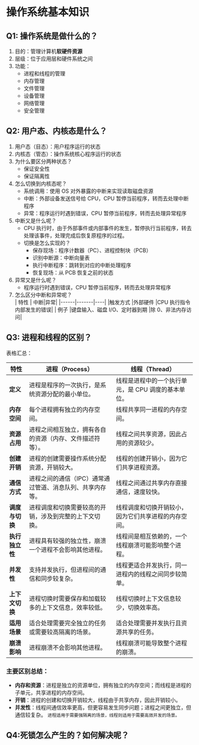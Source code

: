 # 操作系统基本知识

## Q1: 操作系统是做什么的？

1. 目的：管理计算机**软硬件资源**
2. 层级：位于应用层和硬件系统之间
3. 功能：
   - 进程和线程的管理
   - 内存管理
   - 文件管理
   - 设备管理
   - 网络管理
   - 安全管理

## Q2: 用户态、内核态是什么？

1. 用户态（目态）：用户程序运行的状态
2. 内核态（管态）：操作系统核心程序运行的状态
3. 为什么要区分两种状态？
   - 保证安全性
   - 保证隔离性
4. 怎么切换到内核态呢？
   - 系统调用：使用 OS 对外暴露的中断来实现读取磁盘资源
   - 中断：外部设备发送信号给 CPU，CPU 暂停当前程序，转而去处理中断程序
   - 异常：程序运行时遇到错误，CPU 暂停当前程序，转而去处理异常程序
5. 中断又是什么呢？
   - CPU 执行时，由于外部事件或内部事件的发生，暂停执行当前程序，转去处理该事件，处理完成后恢复原程序的过程。
   - 切换是怎么实现的？
     - 保存现场：程序计数器（PC）、进程控制块（PCB）
     - 识别中断源：中断向量表
     - 执行中断程序：跳转到对应的中断处理程序
     - 恢复现场：从 PCB 恢复之前的状态
6. 异常又是什么呢？
   - 程序运行时遇到错误，CPU 暂停当前程序，转而去处理异常程序
7. 怎么区分中断和异常呢？<br/>
   | 特性 | 中断|异常|
   |------|-------|----|
   |触发方式 |外部硬件 |CPU 执行指令内部发生的错误|
   | 例子 |键盘输入、磁盘 I/O、定时器到期 |除 0、非法内存访问|

## Q3: 进程和线程的区别？

表格汇总：

| **特性**       | **进程（Process）**                                       | **线程（Thread）**                                   |
| -------------- | --------------------------------------------------------- | ---------------------------------------------------- |
| **定义**       | 进程是程序的一次执行，是系统资源分配的最小单位。          | 线程是进程中的一个执行单元，是 CPU 调度的基本单位。  |
| **内存空间**   | 每个进程拥有独立的内存空间。                              | 线程共享同一进程的内存空间。                         |
| **资源占用**   | 进程之间相互独立，拥有各自的资源（内存、文件描述符等）。  | 线程之间共享资源，因此占用的资源较少。               |
| **创建开销**   | 进程的创建需要操作系统分配资源，开销较大。                | 线程的创建开销小，因为它们共享进程资源。             |
| **通信方式**   | 进程之间的通信（IPC）通常通过管道、消息队列、共享内存等。 | 线程之间通过共享内存直接通信，速度较快。             |
| **调度与切换** | 进程调度和切换需要较高的开销，涉及到完整的上下文切换。    | 线程调度和切换开销较小，因为它们共享进程的内存空间。 |
| **执行独立性** | 进程具有较强的独立性，崩溃一个进程不会影响其他进程。      | 线程间是相互依赖的，一个线程崩溃可能影响整个进程。   |
| **并发性**     | 支持并发执行，但进程间的通信和同步较复杂。                | 线程更适合并发执行，同一进程内的线程之间同步较简单。 |
| **上下文切换** | 进程切换时需要保存和加载较多的上下文信息，效率较低。      | 线程切换时上下文信息较少，切换效率高。               |
| **适用场景**   | 适合处理需要完全独立的任务或需要较高隔离的场景。          | 适合处理需要并发执行且资源共享的任务。               |
| **崩溃影响**   | 进程崩溃不会影响其他进程。                                | 线程崩溃可能导致整个进程的崩溃。                     |

### 主要区别总结：

- **内存和资源**：进程是独立的资源单位，拥有独立的内存空间；而线程是进程的子单元，共享进程的内存空间。
- **开销**：进程的创建和切换开销较大，线程由于共享内存，因此开销较小。
- **并发性**：线程间通信效率更高，但更容易发生同步问题；进程之间更独立，但通信较复杂。
  `进程适用于需要强隔离的场景，线程则适用于需要高效并发的场景。`

## Q4:死锁怎么产生的？如何解决呢？
